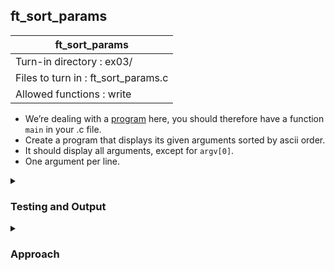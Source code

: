 ## ft_sort_params

|               ft_sort_params        |
|---------------------------------|
| Turn-in directory : ex03/       |
| Files to turn in : ft_sort_params.c |
| Allowed functions : write       |

- We’re dealing with a <u>program</u> here, you should therefore have a function <code>main</code> in your .c file.
- Create a program that displays its given arguments sorted by ascii order.
- It should display all arguments, except for <code>argv[0]</code>.
- One argument per line.

<details>

<summary><h3>Testing and Output</h3></summary>

<pre><code>$>./a.out a ab 34 C Z | cat -e
34$
C$
Z$
a$
ab$</code></pre>

</details>

<details>
<summary><h3>Approach</h3></summary>

This <a href=ft_sort_params.c>exercise</a> sorts the strings in <code>argv</code> in place (except for the program name in <code>argv[0]</code>) before displaying the program names. 

Two while loops are used to compare one string with all the strings that come after it. The first <code>while</code> loop goes through the strings starting from the 2nd element (<code>i = 1</code>) (lines 50-65). The second <code>while</code> loop goes through all the strings that come after the string in question. To compare strings, <code>ft_strcmp</code> is used. This function returns a positive value when the first string passed is greater than the second. In this case, this function will alert us to cases where the strings are not in order. In such cases, we swap the strings (lines 58-61).

To be precise, in lines 58-61, addresses are swapped. Technically, <code>argv</code> holds character pointers rather than strings so <code>argv[i]</code> contains a pointer to a string for the <code>i</code>th argument passed into the command line. Hence, in line 58, <code>temp</code> is assigned the <code>i</code>th character pointer in <code>argv</code>. The <code>i</code>th character pointer in <code>argv</code> is replaced with the <code>j</code>th character pointer in line 59. Finally in line 60, we replace the <code>j</code>th character pointer with the character pointer that was saved in <code>temp</code>. 

Note that swap or no swap, the second <code>while</code> loop goes through all the character pointers that come after the <code>i</code>th character pointer.

After sorting, we simply display the parameters using <code>ft_write_arg</code>. This is relatively straightforward and reuses code from <a href=../01_ft_print_params>ft_print_params</a>.

</details>

